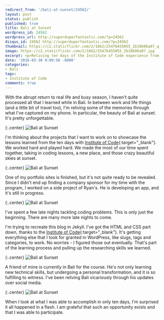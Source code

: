 ```yaml
---
redirect_from: '/bali-at-sunset/24562/'
layout: post
status: publish
published: true
title: Bali at Sunset
wordpress_id: 24562
wordpress_url: http://superduperfantastic.com/?p=24562
disqus_id: 24562 http://superduperfantastic.com/?p=24562
thumbnail: https://c2.staticflickr.com/2/1662/25476455055_2b10606a07_q.jpg
image: https://c2.staticflickr.com/2/1662/25476455055_2b10606a07.jpg
excerpt: <p>Reliving ten days of the Institute of Code experience from February 2016. Memories and thoughts from five photos of Bali at sunset.</p>
date: '2016-03-30 9:09:58 -0800'
categories:
- Bali
tags:
- Institute of Code
comments: true
---
```

With the abrupt return to real life and busy season, I haven't quite processed all that I learned while in Bali. In between work and life things (and a little bit of travel too), I'm reliving some of the memories through what I've captured on my phone. In particular, the beauty of Bali at sunset. It's pretty unforgettable.

{:.center}
![Bali at Sunset](https://c2.staticflickr.com/2/1543/25180770930_c613415e2f_b.jpg)

I'm thinking about the projects that I want to work on to showcase the lessons learned from the ten days with [Institute of Code](http://www.instituteofcode.com/ "Institute of Code"){:target="_blank"}. We worked hard and played hard. We made the most of our time spent together, taking in coding lessons, a new place, and those crazy beautiful skies at sunset.

{:.center}
![Bali at Sunset](https://c2.staticflickr.com/2/1643/24850047213_0a1ed1b078_b.jpg)

One of my portfolio sites is finished, but it's not quite ready to be revealed. Since I didn't end up finding a company sponsor for my time with the program, I worked on a side project of Ryan's. He is developing an app, and it's still in progress.

{:.center}
![Bali at Sunset](https://c2.staticflickr.com/2/1601/25108845989_69a40c4f0a_b.jpg)

I've spent a few late nights tackling coding problems. This is only just the beginning. There are many more late nights to come.


I'm trying to recreate this blog in Jekyll. I've got the HTML and CSS part down, thanks to the [Institute of Code](http://www.instituteofcode.com/ "Institute of Code"){:target="_blank"}. It's getting everything else that I took for granted in WordPress, like slugs, tags and categories, to work. No worries - I figured those out eventually. That's part of the learning process and pulling up the researching skills we learned.

{:.center}
![Bali at Sunset](https://c2.staticflickr.com/2/1534/25476678825_e55c852596_b.jpg)

A friend of mine is currently in Bali for the course. He's not only learning new technical skills, but undergoing a personal transformation, and it is so fulfilling to witness. I've been reliving Bali vicariously through his updates over social media.

{:.center}
![Bali at Sunset](https://c2.staticflickr.com/2/1662/25476455055_2b10606a07_b.jpg)

When I look at what I was able to accomplish in only ten days, I'm surprised it all happened in a flash. I am grateful that such an opportunity exists and that I was able to participate.

